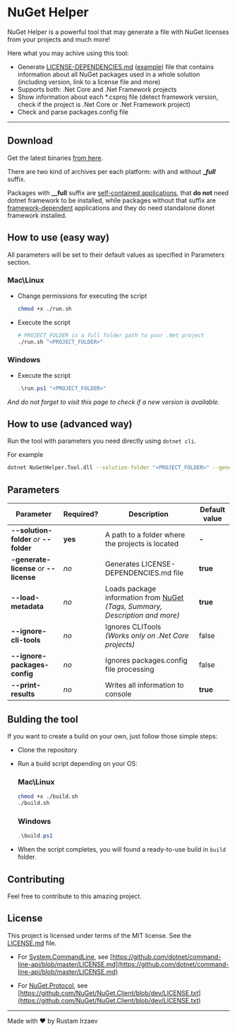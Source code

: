 # NuGet Helper

NuGet Helper is a powerful tool that may generate a file with NuGet licenses from your projects and much more!

Here what you may achive using this tool:

* Generate [LICENSE-DEPENDENCIES.md](assets/LICENSE-DEPENDENCIES.md) ([example](assets/LICENSE-DEPENDENCIES.md)) file that contains information about all NuGet packages used in a whole solution (including version, link to a license file and more)
* Supports both: .Net Core and .Net Framework projects
* Show information about each *.csproj file (detect framework version, check if the project is .Net Core or .Net Framework project)
* Check and parse packages.config file

---

## Download

Get the latest binaries [from here](https://github.com/RustamIrzaev/NuGetHelper/releases).

There are two kind of archives per each platform: with and without **__full_** suffix.

Packages with **__full** suffix are [self-contained applications](https://docs.microsoft.com/en-us/dotnet/core/deploying/#self-contained-deployments-scd), that **do not** need dotnet framework to be installed, while packages without that suffix are [framework-dependent](https://docs.microsoft.com/en-us/dotnet/core/deploying/#framework-dependent-deployments-fdd) applications and they do need standalone donet framework installed.

## How to use (easy way)

All parameters will be set to their default values as specified in Parameters section.

### Mac\Linux

* Change permissions for executing the script

   ```bash
   chmod +x ./run.sh
   ```

* Execute the script

   ```bash
   # PROJECT_FOLDER is a full folder path to your .Net project
   ./run.sh "<PROJECT_FOLDER>"
   ```

### Windows

* Execute the script

   ```powershell
   .\run.ps1 "<PROJECT_FOLDER>"
   ```

_And do not forget to visit this page to check if a new version is available._

## How to use (advanced way)

Run the tool with parameters you need directly using `dotnet cli`.

For example

```bash
dotnet NuGetHelper.Tool.dll --solution-folder "<PROJECT_FOLDER>" --generate-license
```

## Parameters

|Parameter|Required?|Description|Default value|
|---|---|---|---|
|**--solution-folder** _or_ **--folder**|**yes**|A path to a folder where the projects is located|**-**|
|**-generate-license** _or_ **--license**|_no_|Generates LICENSE-DEPENDENCIES.md file|**true**|
|**--load-metadata**|_no_|Loads package information from [NuGet](http://nuget.org) _(Tags, Summary, Description and more)_|**true**|
|**--ignore-cli-tools**|_no_|Ignores CLITools<br>_(Works only on .Net Core projects)_|false|
|**--ignore-packages-config**|_no_|Ignores packages.config file processing|false|
|**--print-results**|_no_|Writes all information to console|**true**|

## Bulding the tool

If you want to create a build on your own, just follow those simple steps:

* Clone the repository

* Run a build script depending on your OS:

   ### Mac\Linux

   ```bash
   chmod +x ./build.sh
   ./build.sh
   ```

   ### Windows

   ```powershell
   .\build.ps1
   ```

* When the script completes, you will found a ready-to-use build in `build` folder.

## Contributing

Feel free to contribute to this amazing project.

## License

This project is licensed under terms of the MIT license. See the [LICENSE.md](LICENSE.md) file.

* For [System.CommandLine](https://github.com/dotnet/command-line-api), see [https://github.com/dotnet/command-line-api/blob/master/LICENSE.md](https://github.com/dotnet/command-line-api/blob/master/LICENSE.md)

* For [NuGet.Protocol](https://github.com/NuGet/NuGet.Client), see [https://github.com/NuGet/NuGet.Client/blob/dev/LICENSE.txt](https://github.com/NuGet/NuGet.Client/blob/dev/LICENSE.txt)

---
Made with ❤️ by Rustam Irzaev
